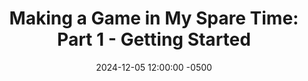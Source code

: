 ---
title: "Making a Game in My Spare Time: Part 1 - Getting Started"
date: 2024-12-05 12:00:00 -0500
categories:
  - Game Development
  - Programming
tags:
  - gamedev
  - side project
  - programming
  - learning
  - hobby projects
description: "Documenting my journey of building a video game in my spare time. In this first article, I lay out my goals, constraints, and initial plan of attack for this long-term side project."
published: false
---